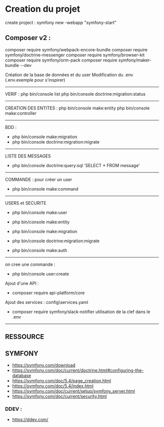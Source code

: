 # Creation du projet 
create project : symfony new -webapp "symfony-start"

## Composer v2 :
composer require symfony/webpack-encore-bundle
composer require symfony/doctrine-messenger
composer require symfony/browser-kit
composer require symfony/orm-pack
composer require symfony/maker-bundle --dev

Création de la base de données et du user
Modification du .env (.env.exemple pour s'inspirer)

-----
VERIF : 
php bin/console list
php bin/console doctrine:migration:status

-----
CREATION DES ENTITES :
php bin/console make:entity
php bin/console make:controller


-----
BDD :
* php bin/console make:migration
* php bin/console doctrine:migration:migrate

-----
LISTE DES MESSAGES
* php bin/console doctrine:query:sql 'SELECT * FROM message'

-----
COMMANDE : pour créer un user
* php bin/console make:command

-----

USERS et SECURITE
* php bin/console make:user
* php bin/console make:entity

* php bin/console make:migration
* php bin/console doctrine:migration:migrate

* php bin/console make:auth

----
on cree une commande : 

* php bin/console user:create


Ajout d'une API : 
* composer require api-platform/core

Ajout des services : config\services.yaml
* composer require symfony/slack-notifier
utilisation de la clef dans le .env

-------

## RESSOURCE
## SYMFONY
* https://symfony.com/download
* https://symfony.com/doc/current/doctrine.html#configuring-the-database
* https://symfony.com/doc/5.4/page_creation.html
* https://symfony.com/doc/5.4/index.html
* https://symfony.com/doc/current/setup/symfony_server.html
* https://symfony.com/doc/current/security.html

### DDEV : 
* https://ddev.com/

